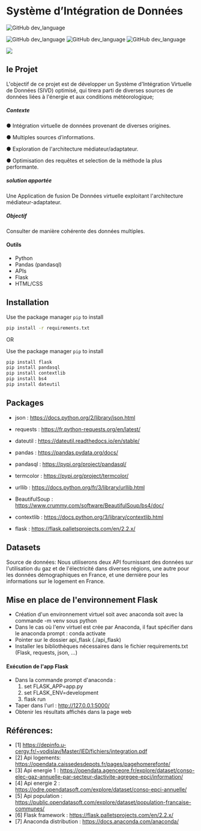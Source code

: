 





# Système  d’Intégration de Données




![GitHub dev_language](https://img.shields.io/badge/Python-green?style=flat&logo=python&logoColor=white)

![GitHub dev_language](https://img.shields.io/badge/Pandas-6aa84f?style=flat&logo=pandas&logoColor=white)
![GitHub dev_language](https://img.shields.io/badge/Flask-000000?style=flat&logo=flask&logoColor=white)
![GitHub dev_language](https://img.shields.io/badge/API-blue?style=flat&logo=fastapi&logoColor=white)





<img src="./Assets/SOIVD-logo-gif.gif">





## le Projet
L'objectif de ce projet est de développer un Système d'Intégration Virtuelle de Données (SIVD) optimisé, qui tirera parti de diverses sources de données liées à l'énergie et aux conditions météorologique;
##### Contexte
● Intégration virtuelle de données provenant de diverses  origines.  

● Multiples  sources d’informations.   



● Exploration de l'architecture médiateur/adaptateur.

● Optimisation des requêtes et selection  de la méthode la plus performante.




##### solution apportée  
Une Application de fusion De Données virtuelle exploitant l'architecture médiateur-adaptateur.
##### Objectif
Consulter de manière cohérente des données multiples.

#### Outils
- Python
- Pandas (pandasql)
- APIs
- Flask
- HTML/CSS

## Installation

Use the package manager `pip` to install     
```bash
pip install -r requirements.txt
```
OR      

Use the package manager `pip` to install 

```bash
pip install flask
pip install pandasql
pip install contextlib
pip install bs4
pip install dateutil
```

## Packages

- json : https://docs.python.org/2/library/json.html

- requests : https://fr.python-requests.org/en/latest/

- dateutil : https://dateutil.readthedocs.io/en/stable/

- pandas : https://pandas.pydata.org/docs/

- pandasql : https://pypi.org/project/pandasql/

- termcolor : https://pypi.org/project/termcolor/

- urllib : https://docs.python.org/fr/3/library/urllib.html

- BeautifulSoup : https://www.crummy.com/software/BeautifulSoup/bs4/doc/

- contextlib : https://docs.python.org/3/library/contextlib.html

- flask : https://flask.palletsprojects.com/en/2.2.x/




## Datasets

Source de données: Nous utiliserons deux API fournissant des données sur l'utilisation du gaz et de l'électricité dans diverses régions, une autre pour les données démographiques en France, et une dernière pour les informations sur le logement en France.




## Mise en place de l'environnement Flask
 - Création d'un environnement virtuel soit avec anaconda soit avec la commande -m venv <environment name> sous python
 - Dans le cas où l'env virtuel est crée par Anaconda, il faut spécifier dans le anaconda prompt : conda activate <environment name>
 - Pointer sur le dossier api_flask  (./api_flask)
 - Installer les bibliothèques nécessaires dans le fichier requirements.txt (Flask, requests, json, ...)
#### Exécution de l'app Flask
 - Dans la commande prompt d'anaconda : 
     1) set FLASK_APP=app.py
     2) set FLASK_ENV=development
     3) flask run
 - Taper dans l'url :  http://127.0.0.1:5000/
 - Obtenir les résultats affichés dans la page web
 

## Références:
- [1] https://depinfo.u-cergy.fr/~vodislav/Master/IED/fichiers/integration.pdf
- [2] Api logements: https://opendata.caissedesdepots.fr/pages/pagehomerefonte/ 
- [3] Api energie 1 : https://opendata.agenceore.fr/explore/dataset/conso-elec-gaz-annuelle-par-secteur-dactivite-agregee-epci/information/ 
- [4] Api energie 2 : https://odre.opendatasoft.com/explore/dataset/conso-epci-annuelle/ 
- [5] Api population : https://public.opendatasoft.com/explore/dataset/population-francaise-communes/ 
- [6] Flask framework : https://flask.palletsprojects.com/en/2.2.x/ 
- [7] Anaconda distribution : https://docs.anaconda.com/anaconda/



